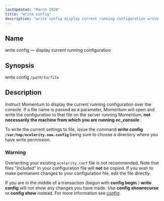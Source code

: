 ```yaml
---
lastUpdated: "March 2020"
title: "write config"
description: "write config display current running configuration write config path to file Instruct Momentum to display the current running configuration over the console If a file name is passed as a parameter Momentum will open and write the configuration to that file on the server running Momentum not necessarily the machine..."
---
```


<a name="console_commands.write_config"></a> 
## Name

write config — display current running configuration

## Synopsis

write config *`/path/to/file`*

<a name="idp10915472"></a> 
## Description

Instruct Momentum to display the current running configuration over the console. If a file name is passed as a parameter, Momentum will open and write the configuration to that file on the server running Momentum, **not necessarily the machine from which you are running ec_console** .

To write the current settings to file, issue the command **write config `/var/tmp/ecelerity.new.config`**                                        being sure to choose a directory where you have write permission.

### Warning

Overwriting your existing `ecelerity.conf` file is not recommended. Note that files "included" in your configuration file will **not** be copied. If you wish to make permanent changes to your configuration file, edit the file directly.

If you are in the middle of a transaction (begun with **config begin** ) **write config**        will not show any changes you have made. Use **config showrecurse**             or **config show**      instead. For more information see [config](/momentum/4/console-commands/config).